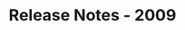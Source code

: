 ﻿---
title: Release Notes - 2009
description: "Release Notes - 2009 – learn about the latest updates and fixes."
type: docs
weight: 120
url: /net/release-notes-2009/
---


